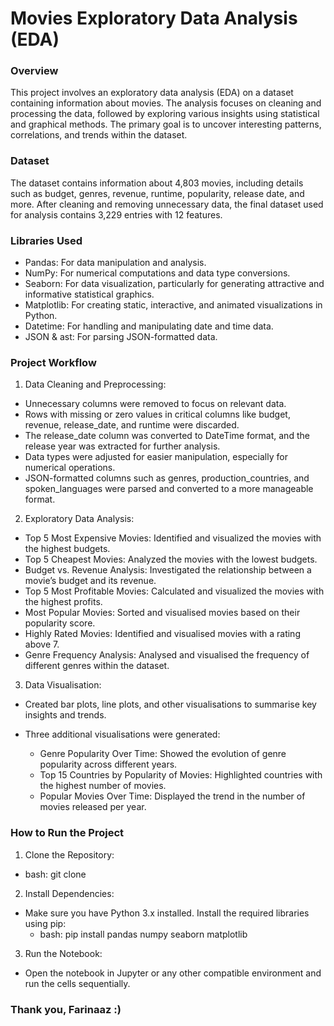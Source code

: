 # Movies Exploratory Data Analysis (EDA)

### Overview
This project involves an exploratory data analysis (EDA) on a dataset containing information about movies. The analysis focuses on cleaning and processing the data, followed by exploring various insights using statistical and graphical methods. The primary goal is to uncover interesting patterns, correlations, and trends within the dataset.

### Dataset
The dataset contains information about 4,803 movies, including details such as budget, genres, revenue, runtime, popularity, release date, and more. After cleaning and removing unnecessary data, the final dataset used for analysis contains 3,229 entries with 12 features.

### Libraries Used
* Pandas: For data manipulation and analysis.
* NumPy: For numerical computations and data type conversions.
* Seaborn: For data visualization, particularly for generating attractive and informative statistical graphics.
* Matplotlib: For creating static, interactive, and animated visualizations in Python.
* Datetime: For handling and manipulating date and time data.
* JSON & ast: For parsing JSON-formatted data.

### Project Workflow
1. Data Cleaning and Preprocessing:

* Unnecessary columns were removed to focus on relevant data.
* Rows with missing or zero values in critical columns like budget, revenue, release_date, and runtime were discarded.
* The release_date column was converted to DateTime format, and the release year was extracted for further analysis.
* Data types were adjusted for easier manipulation, especially for numerical operations.
* JSON-formatted columns such as genres, production_countries, and spoken_languages were parsed and converted to a more manageable format.

2. Exploratory Data Analysis:

* Top 5 Most Expensive Movies: Identified and visualized the movies with the highest budgets.
* Top 5 Cheapest Movies: Analyzed the movies with the lowest budgets.
* Budget vs. Revenue Analysis: Investigated the relationship between a movie’s budget and its revenue.
* Top 5 Most Profitable Movies: Calculated and visualized the movies with the highest profits.
* Most Popular Movies: Sorted and visualised movies based on their popularity score.
* Highly Rated Movies: Identified and visualised movies with a rating above 7.
* Genre Frequency Analysis: Analysed and visualised the frequency of different genres within the dataset.

3. Data Visualisation:

* Created bar plots, line plots, and other visualisations to summarise key insights and trends.
* Three additional visualisations were generated:

  * Genre Popularity Over Time: Showed the evolution of genre popularity across different years.
  * Top 15 Countries by Popularity of Movies: Highlighted countries with the highest number of movies.
  * Popular Movies Over Time: Displayed the trend in the number of movies released per year.


### How to Run the Project

1. Clone the Repository:

  * bash: git clone <repository-url>

2. Install Dependencies:

* Make sure you have Python 3.x installed. Install the required libraries using pip:
  * bash: pip install pandas numpy seaborn matplotlib

3. Run the Notebook:

* Open the notebook in Jupyter or any other compatible environment and run the cells sequentially.

### Thank you, Farinaaz :)
